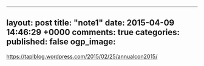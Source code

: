 ---
layout: post
title: "note1"
date: 2015-04-09 14:46:29 +0000
comments: true
categories: 
published: false
ogp_image: 
--

https://taplblog.wordpress.com/2015/02/25/annualcon2015/
